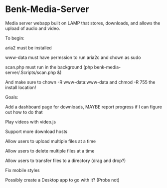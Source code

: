 # Benk-Media-Server
Media server webapp built on LAMP that stores, downloads, and allows the upload of audio and video.

To begin:

aria2 must be installed

www-data must have permssion to run aria2c and chown as sudo

scan.php must run in the background (php benk-media-server/.Scripts/scan.php &)

And make sure to chown -R www-data:www-data and chmod -R 755 the install location!



Goals:

Add a dashboard page for downloads, MAYBE report progress if I can figure out how to do that

Play videos with video.js                          

Support more download hosts
                           
Allow users to upload multiple files at a time

Allow users to delete multiple files at a time

Allow users to transfer files to a directory (drag and drop?)

Fix mobile styles

Possibly create a Desktop app to go with it? (Probs not)

